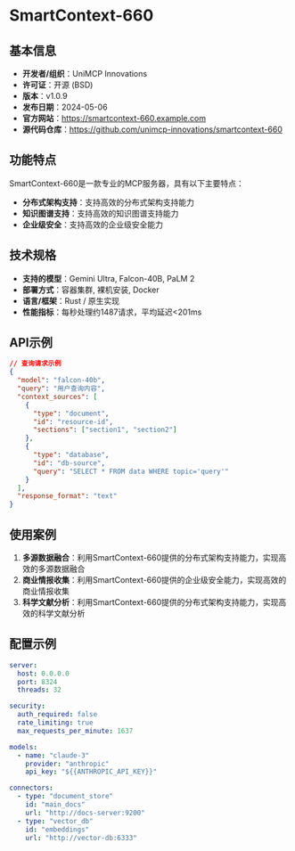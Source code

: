 # SmartContext-660

## 基本信息

- **开发者/组织**：UniMCP Innovations
- **许可证**：开源 (BSD)
- **版本**：v1.0.9
- **发布日期**：2024-05-06
- **官方网站**：https://smartcontext-660.example.com
- **源代码仓库**：https://github.com/unimcp-innovations/smartcontext-660

## 功能特点

SmartContext-660是一款专业的MCP服务器，具有以下主要特点：

- **分布式架构支持**：支持高效的分布式架构支持能力
- **知识图谱支持**：支持高效的知识图谱支持能力
- **企业级安全**：支持高效的企业级安全能力


## 技术规格

- **支持的模型**：Gemini Ultra, Falcon-40B, PaLM 2
- **部署方式**：容器集群, 裸机安装, Docker
- **语言/框架**：Rust / 原生实现
- **性能指标**：每秒处理约1487请求，平均延迟<201ms

## API示例

```json
// 查询请求示例
{
  "model": "falcon-40b",
  "query": "用户查询内容",
  "context_sources": [
    {
      "type": "document",
      "id": "resource-id",
      "sections": ["section1", "section2"]
    },
    {
      "type": "database",
      "id": "db-source",
      "query": "SELECT * FROM data WHERE topic='query'"
    }
  ],
  "response_format": "text"
}
```

## 使用案例

1. **多源数据融合**：利用SmartContext-660提供的分布式架构支持能力，实现高效的多源数据融合
2. **商业情报收集**：利用SmartContext-660提供的企业级安全能力，实现高效的商业情报收集
3. **科学文献分析**：利用SmartContext-660提供的分布式架构支持能力，实现高效的科学文献分析


## 配置示例

```yaml
server:
  host: 0.0.0.0
  port: 8324
  threads: 32

security:
  auth_required: false
  rate_limiting: true
  max_requests_per_minute: 1637

models:
  - name: "claude-3"
    provider: "anthropic"
    api_key: "${{ANTHROPIC_API_KEY}}"

connectors:
  - type: "document_store"
    id: "main_docs"
    url: "http://docs-server:9200"
  - type: "vector_db"
    id: "embeddings"
    url: "http://vector-db:6333"
```